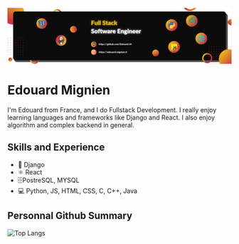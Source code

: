 ![Fullstack Developer](images/banner.jpg)

# Edouard Mignien
I'm Edouard from France, and I do Fullstack Development. I really enjoy learning languages and frameworks like Django and React. I also enjoy algorithm and complex backend in general. 



## Skills and Experience
* 🐍 Django
* ⚛ React
* 🗄️PostreSQL, MYSQL
* 💻 Python, JS, HTML, CSS, C, C++, Java

## Personnal Github Summary
![Top Langs](https://github-readme-stats.vercel.app/api/top-langs/?username=Edouard-M&langs_count=6&hide_progress=true&hide=nothing&theme=dark&text_color=FFFFFF)
<!-- https://github.com/anuraghazra/github-readme-stats -->

<!--
Here are some ideas to get you started:
- 🔭 I’m currently working on ...
- 🌱 I’m currently learning ...
- 👯 I’m looking to collaborate on ...
- 🤔 I’m looking for help with ...
- 💬 Ask me about ...
- 📫 How to reach me: ...
- 😄 Pronouns: ...
- ⚡ Fun fact: ...
-->
